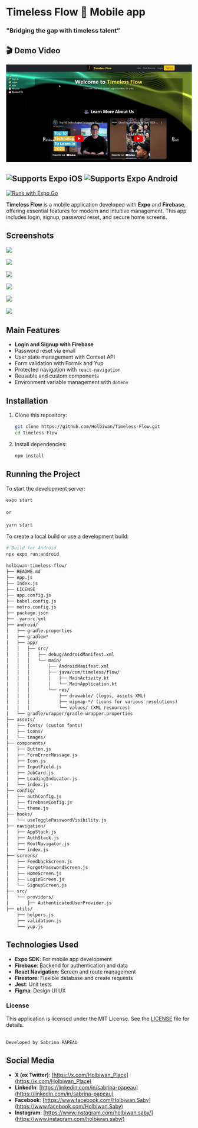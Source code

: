 # Timeless Flow  🚀 Mobile app  

### **"Bridging the gap with timeless talent”** 

## 🎬 Demo Video
![🎥 Watch the video on Google Drive](Timeless-Flow-Web-Version-mp4-ezgif.com-optimize.gif)


![Supports Expo iOS](https://img.shields.io/badge/iOS-4630EB.svg?style=flat-square&logo=APPLE&labelColor=999999&logoColor=fff)
![Supports Expo Android](https://img.shields.io/badge/Android-4630EB.svg?style=flat-square&logo=ANDROID&labelColor=A4C639&logoColor=fff)  
-
[![Runs with Expo Go](https://img.shields.io/badge/Runs%20with%20Expo%20Go-4630EB.svg?style=flat-square&logo=EXPO&labelColor=f3f3f3&logoColor=000)](https://expo.dev/client)

**Timeless Flow** is a mobile application developed with **Expo** and **Firebase**, offering essential features for modern and intuitive management. This app includes login, signup, password reset, and secure home screens.

## Screenshots
![](https://zupimages.net/up/25/06/jlog.png) 

![](https://zupimages.net/up/25/06/rypc.png)

![](https://zupimages.net/up/25/06/5e54.png)

![](https://zupimages.net/up/25/06/e60w.png)

![](https://zupimages.net/up/25/06/g2ho.png)

![](https://zupimages.net/up/25/06/q9b9.png)

## Main Features

- **Login and Signup with Firebase**
- Password reset via email
- User state management with Context API
- Form validation with Formik and Yup
- Protected navigation with `react-navigation`
- Reusable and custom components
- Environment variable management with `dotenv`

## Installation

1. Clone this repository:
   ```bash
   git clone https://github.com/Holbiwan/Timeless-Flow.git
   cd Timeless-Flow
   ```

2. Install dependencies:
   ```bash
   npm install
   ```
## Running the Project

To start the development server:
```bash
expo start

or

yarn start

```

To create a local build or use a development build:
```bash
# Build for Android
npx expo run:android

```

```plaintext
holbiwan-timeless-flow/
├── README.md
├── App.js
├── Index.js
├── LICENSE
├── app.config.js
├── babel.config.js
├── metro.config.js
├── package.json
├── .yarnrc.yml
├── android/
│   ├── gradle.properties
│   ├── gradlew*
│   ├── app/
│   │   ├── src/
│   │   │   ├── debug/AndroidManifest.xml
│   │   │   └── main/
│   │   │       ├── AndroidManifest.xml
│   │   │       ├── java/com/timeless/flow/
│   │   │       │   ├── MainActivity.kt
│   │   │       │   └── MainApplication.kt
│   │   │       └── res/
│   │   │           ├── drawable/ (logos, assets XML)
│   │   │           ├── mipmap-*/ (icons for various resolutions)
│   │   │           └── values/ (XML resources)
│   └── gradle/wrapper/gradle-wrapper.properties
├── assets/
│   ├── fonts/ (custom fonts)
│   ├── icons/
│   └── images/
├── components/
│   ├── Button.js
│   ├── FormErrorMessage.js
│   ├── Icon.js
│   ├── InputField.js
│   ├── JobCard.js
│   ├── LoadingIndicator.js
│   └── index.js
├── config/
│   ├── authConfig.js
│   ├── firebaseConfig.js
│   └── theme.js
├── hooks/
│   └── useTogglePasswordVisibility.js
├── navigation/
│   ├── AppStack.js
│   ├── AuthStack.js
│   ├── RootNavigator.js
│   └── index.js
├── screens/
│   ├── FeedbackScreen.js
│   ├── ForgotPasswordScreen.js
│   ├── HomeScreen.js
│   ├── LoginScreen.js
│   └── SignupScreen.js
├── src/
│   └── providers/
│       ├── AuthenticatedUserProvider.js
├── utils/
    ├── helpers.js
    ├── validation.js
    └── yup.js

```

## Technologies Used

- **Expo SDK**: For mobile app development
- **Firebase**: Backend for authentication and data
- **React Navigation**: Screen and route management
- **Firestore**: Flexible database and create requests
- **Jest**: Unit tests
- **Figma**: Design UI UX

### License

This application is licensed under the MIT License. See the [LICENSE](./LICENSE) file for details.

```

Developed by Sabrina PAPEAU 
```

## Social Media

- **X (ex Twitter)**: [https://x.com/Holbiwan_Place](https://x.com/Holbiwan_Place)  
- **LinkedIn**: [https://linkedin.com/in/sabrina-papeau](https://linkedin.com/in/sabrina-papeau)  
- **Facebook**: [https://www.facebook.com/Holbiwan.Saby](https://www.facebook.com/Holbiwan.Saby)  
- **Instagram**: [https://www.instagram.com/holbiwan.saby/](https://www.instagram.com/holbiwan.saby/)  
